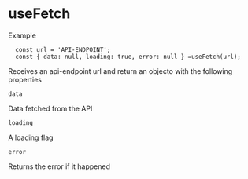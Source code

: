 # useFetch

Example
```
  const url = 'API-ENDPOINT';
  const { data: null, loading: true, error: null } =useFetch(url);
```

Receives an api-endpoint url and return an objecto with the following properties

```
data
```
Data fetched from the API

```
loading
```
A loading flag

```
error
```
Returns the error if it happened